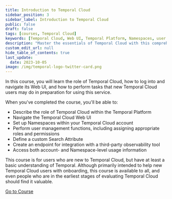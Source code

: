 ```yaml
---
title: Introduction to Temporal Cloud
sidebar_position: 3
sidebar_label: Introduction to Temporal Cloud
public: false
draft: false
tags: [courses, Temporal Cloud]
keywords: [Temporal Cloud, Web UI, Temporal Platform, Namespaces, user management, roles and permissions, custom Search Attribute, third-party observability tool, account-level usage, Namespace-level usage, evaluating Temporal Cloud]
description: "Master the essentials of Temporal Cloud with this comprehensive course. Dive into Web UI navigation, Namespace setup, user management, custom Search Attribute definition, and more. Perfect for newcomers, it simplifies onboarding and benefits even those evaluating Temporal Cloud's potential."
custom_edit_url: null
hide_table_of_contents: true
last_update:
  date: 2023-10-05
image: /img/temporal-logo-twitter-card.png
---
```


<!-- Generated Oct 09 2023 -->
<!-- DO NOT edit this file directly. -->



In this course, you will learn the role of Temporal Cloud, how to log into and navigate its Web UI, and how to perform tasks that new Temporal Cloud users may do in preparation for using this service.

When you've completed the course, you'll be able to:
- Describe the role of Temporal Cloud within the Temporal Platform
- Navigate the Temporal Cloud Web UI
- Set up Namespaces within your Temporal Cloud account
- Perform user management functions, including assigning appropriate roles and permissions
- Define a custom Search Attribute
- Create an endpoint for integration with a third-party observability tool
- Access both account- and Namespace-level usage information


This course is for users who are new to Temporal Cloud, but have at least a basic understanding of Temporal. Although primarily intended to help new Temporal Cloud users with onboarding, this course is available to all, and even people who are in the earliest stages of evaluating Temporal Cloud should find it valuable.

 <a className="button button--primary" href="https://temporal.talentlms.com/catalog/info/id:144">Go to Course</a> 
